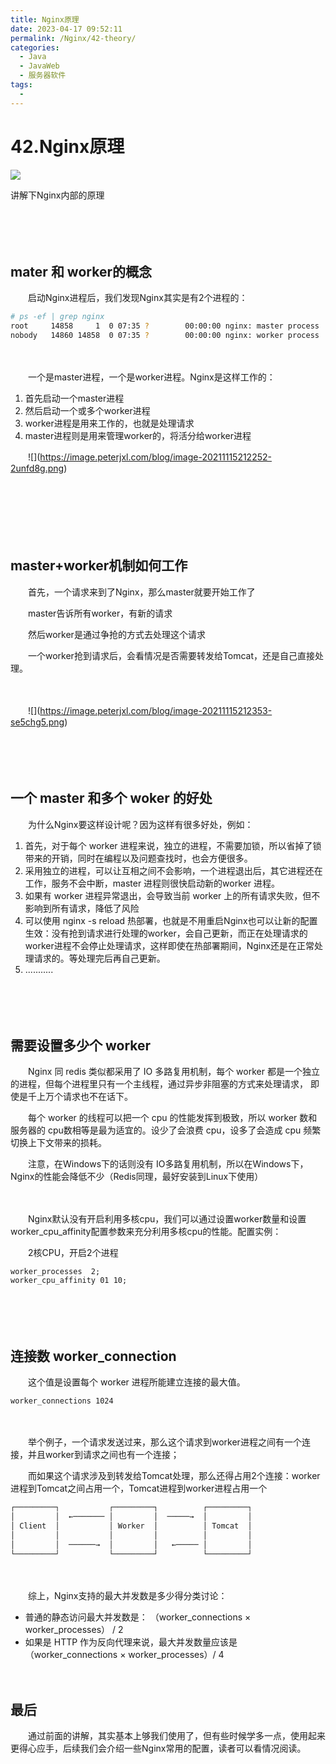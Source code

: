 ```yaml
---
title: Nginx原理
date: 2023-04-17 09:52:11
permalink: /Nginx/42-theory/
categories:
  - Java
  - JavaWeb
  - 服务器软件
tags:
  - 
---
```

# 42.Nginx原理

![](https://image.peterjxl.com/blog/252.jpg)


讲解下Nginx内部的原理
<!-- more -->
　　‍

　　‍

## mater 和 worker的概念

　　启动Nginx进程后，我们发现Nginx其实是有2个进程的：

```bash
# ps -ef | grep nginx
root     14858     1  0 07:35 ?        00:00:00 nginx: master process ./nginx
nobody   14860 14858  0 07:35 ?        00:00:00 nginx: worker process
```

　　‍

　　一个是master进程，一个是worker进程。Nginx是这样工作的：

1. 首先启动一个master进程
2. 然后启动一个或多个worker进程
3. worker进程是用来工作的，也就是处理请求
4. master进程则是用来管理worker的，将活分给worker进程

　　​![]​(https://image.peterjxl.com/blog/image-20211115212252-2unfd8g.png)​

　　‍

　　‍

　　‍

## master+worker机制如何工作

　　首先，一个请求来到了Nginx，那么master就要开始工作了

　　master告诉所有worker，有新的请求

　　然后worker是通过争抢的方式去处理这个请求

　　一个worker抢到请求后，会看情况是否需要转发给Tomcat，还是自己直接处理。

　　‍

　　​![]​(https://image.peterjxl.com/blog/image-20211115212353-se5chg5.png)​

　　‍

　　‍

## 一个 master 和多个 woker 的好处

　　为什么Nginx要这样设计呢？因为这样有很多好处，例如：

1. 首先，对于每个 worker 进程来说，独立的进程，不需要加锁，所以省掉了锁带来的开销，同时在编程以及问题查找时，也会方便很多。
2. 采用独立的进程，可以让互相之间不会影响，一个进程退出后，其它进程还在工作，服务不会中断，master 进程则很快启动新的worker 进程。
3. 如果有 worker 进程异常退出，会导致当前 worker 上的所有请求失败，但不影响到所有请求，降低了风险
4. 可以使用 nginx -s reload 热部署，也就是不用重启Nginx也可以让新的配置生效：没有抢到请求进行处理的worker，会自己更新，而正在处理请求的worker进程不会停止处理请求，这样即使在热部署期间，Nginx还是在正常处理请求的。等处理完后再自己更新。
5. ...........

　　‍

　　‍

## 需要设置多少个 worker

　　Nginx 同 redis 类似都采用了 IO 多路复用机制，每个 worker 都是一个独立的进程，但每个进程里只有一个主线程，通过异步非阻塞的方式来处理请求， 即使是千上万个请求也不在话下。

　　每个 worker 的线程可以把一个 cpu 的性能发挥到极致，所以 worker 数和服务器的 cpu数相等是最为适宜的。设少了会浪费 cpu，设多了会造成 cpu 频繁切换上下文带来的损耗。

　　注意，在Windows下的话则没有 IO多路复用机制，所以在Windows下，Nginx的性能会降低不少（Redis同理，最好安装到Linux下使用）

　　‍

　　Nginx默认没有开启利用多核cpu，我们可以通过设置worker数量和设置worker_cpu_affinity配置参数来充分利用多核cpu的性能。配置实例：

　　2核CPU，开启2个进程

```nginx
worker_processes  2;  
worker_cpu_affinity 01 10;
```

　　‍

　　‍

## 连接数 worker_connection

　　这个值是设置每个 worker 进程所能建立连接的最大值。

```nginx
worker_connections 1024
```

　　‍

　　举个例子，一个请求发送过来，那么这个请求到worker进程之间有一个连接，并且worker到请求之间也有一个连接；

　　而如果这个请求涉及到转发给Tomcat处理，那么还得占用2个连接：worker进程到Tomcat之间占用一个，Tomcat进程到worker进程占用一个

```xml
┌─────────┐           ┌─────────┐          ┌─────────┐
│         │  ←─────── │         │  ─────→  │         │
│ Client  │           │ Worker  │          │ Tomcat  │
│         │           │         │          │         │
│         │  ──────→  │         │   ←───── │         │
└─────────┘           └─────────┘          └─────────┘
```

　　‍

　　综上，Nginx支持的最大并发数是多少得分类讨论：

* 普通的静态访问最大并发数是： （worker_connections × worker_processes） / 2
* 如果是 HTTP 作为反向代理来说，最大并发数量应该是 （worker_connections × worker_processes）/ 4

　　‍

## 最后

　　通过前面的讲解，其实基本上够我们使用了，但有些时候学多一点，使用起来更得心应手，后续我们会介绍一些Nginx常用的配置，读者可以看情况阅读。

　　‍
